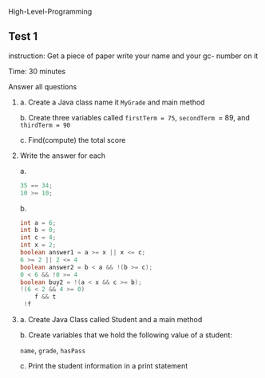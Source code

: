 High-Level-Programming 

## Test 1 

instruction: Get a piece of paper write your name and your gc- number on it 

Time: 30 minutes 

Answer all questions

1. a. Create a Java class name it `MyGrade` and main method

   b. Create three variables called `firstTerm = 75`, `secondTerm `= 89, and `thirdTerm = 90`

   c. Find(compute) the total score 

2. Write the answer for each

   a. 

   ```java
   35 == 34;
   10 >= 10;
   ```

   b. 

   ```java
   int a = 6;
   int b = 0;
   int c = 4;
   int x = 2;
   boolean answer1 = a >= x || x <= c;
   6 >= 2 || 2 <= 4
   boolean answer2 = b < a && !(b >= c);
   0 < 6 && !0 >= 4
   boolean buy2 = !(a < x && c >= b);
   !(6 < 2 && 4 >= 0)
       f && t
   	!f
   ```

3. a. Create Java Class called Student and a main method

   b. Create variables that we hold the following value of a student:

   `name`, `grade`, `hasPass`

   c. Print the student information in a print statement